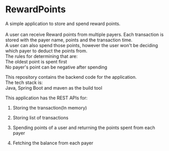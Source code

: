 # RewardPoints
A simple application to store and spend reward points. <br />
 <br />
A user can receive Reward points from multiple payers. Each transaction is stored with the payer name, points and the transaction time. <br />
A user can also spend those points, however the user won't be deciding which payer to deduct the points from. <br />
The rules for determining that are: <br />
  The oldest point is spent first <br />
  No payer's point can be negative after spending


This repository contains the backend code for the application. <br />
The tech stack is: <br />
Java, Spring Boot and maven as the build tool <br />

This application has the REST APIs for: <br />

1. Storing the transaction(In memory)

2. Storing list of transactions

3. Spending points of a user and returning the points spent from each payer

4. Fetching the balance from each payer


